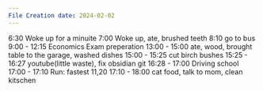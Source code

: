 ```yaml
---
File Creation date: 2024-02-02
---
```

6:30 Woke up for a minuite 
7:00 Woke up, ate, brushed teeth 
8:10 go to bus 
9:00 - 12:15 Economics Exam preperation 
13:00 - 15:00 ate, wood, brought table to the garage, washed dishes 
15:00 - 15:25 cut birch bushes
15:25 - 16:27 youtube(little waste), fix obsidian git
16:28 -  17:00 Driving school
17:00 - 17:10 Run: fastest 11,20
17:10 - 18:00 cat food, talk to mom, clean kitschen 